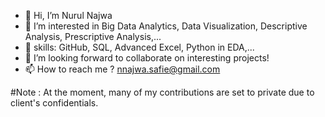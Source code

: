 - 👋 Hi, I’m Nurul Najwa
- 👀 I’m interested in Big Data Analytics, Data Visualization, Descriptive Analysis, Prescriptive Analysis,...
- 🌱 skills: GitHub, SQL, Advanced Excel, Python in EDA,...
- 💞️ I’m looking forward to collaborate on interesting projects!
- 📫 How to reach me ? nnajwa.safie@gmail.com

#Note : At the moment, many of my contributions are set to private due to client's confidentials.

<!---
yangwawax/yangwawax is a ✨ special ✨ repository because its `README.md` (this file) appears on your GitHub profile.
You can click the Preview link to take a look at your changes.
--->
